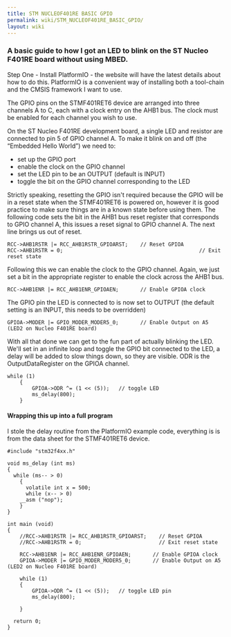 ```yaml
---
title: STM NUCLEOF401RE BASIC GPIO
permalink: wiki/STM_NUCLEOF401RE_BASIC_GPIO/
layout: wiki
---
```


### A basic guide to how I got an LED to blink on the ST Nucleo F401RE board without using MBED.

Step One - Install PlatformIO - the website will have the latest details
about how to do this. PlatformIO is a convenient way of installing both
a tool-chain and the CMSIS framework I want to use.

The GPIO pins on the STMF401RET6 device are arranged into three channels
A to C, each with a clock entry on the AHB1 bus. The clock must be
enabled for each channel you wish to use.

On the ST Nucleo F401RE development board, a single LED and resistor are
connected to pin 5 of GPIO channel A. To make it blink on and off (the
“Embedded Hello World”) we need to:

-   set up the GPIO port
-   enable the clock on the GPIO channel
-   set the LED pin to be an OUTPUT (default is INPUT)
-   toggle the bit on the GPIO channel corresponding to the LED

Strictly speaking, resetting the GPIO isn't required because the GPIO
will be in a reset state when the STMF401RET6 is powered on, however it
is good practice to make sure things are in a known state before using
them. The following code sets the bit in the AHB1 bus reset register
that corresponds to GPIO channel A, this issues a reset signal to GPIO
channel A. The next line brings us out of reset.

    RCC->AHB1RSTR |= RCC_AHB1RSTR_GPIOARST;    // Reset GPIOA 
    RCC->AHB1RSTR = 0;                                            // Exit reset state

Following this we can enable the clock to the GPIO channel. Again, we
just set a bit in the appropriate register to enable the clock across
the AHB1 bus.

    RCC->AHB1ENR |= RCC_AHB1ENR_GPIOAEN;       // Enable GPIOA clock

The GPIO pin the LED is connected to is now set to OUTPUT (the default
setting is an INPUT, this needs to be overridden)

    GPIOA->MODER |= GPIO_MODER_MODER5_0;       // Enable Output on A5 (LED2 on Nucleo F401RE board)

With all that done we can get to the fun part of actually blinking the
LED. We'll set in an infinite loop and toggle the GPIO bit connected to
the LED, a delay will be added to slow things down, so they are visible.
ODR is the OutputDataRegister on the GPIOA channel.

    while (1)
        {
            GPIOA->ODR ^= (1 << (5));   // toggle LED
            ms_delay(800);
        }

#### Wrapping this up into a full program

I stole the delay routine from the PlatformIO example code, everything
is is from the data sheet for the STMF401RET6 device.

    #include "stm32f4xx.h"

    void ms_delay (int ms)
    {
      while (ms-- > 0)
        {
          volatile int x = 500;
          while (x-- > 0)
        __asm ("nop");
        }
    }
                                                                                          
    int main (void)
    {
        //RCC->AHB1RSTR |= RCC_AHB1RSTR_GPIOARST;    // Reset GPIOA 
        //RCC->AHB1RSTR = 0;                         // Exit reset state
        
        RCC->AHB1ENR |= RCC_AHB1ENR_GPIOAEN;       // Enable GPIOA clock
        GPIOA->MODER |= GPIO_MODER_MODER5_0;       // Enable Output on A5 (LED2 on Nucleo F401RE board)
        
        while (1)
        {
            GPIOA->ODR ^= (1 << (5));   // toggle LED pin
            ms_delay(800);

        }

      return 0;
    }
